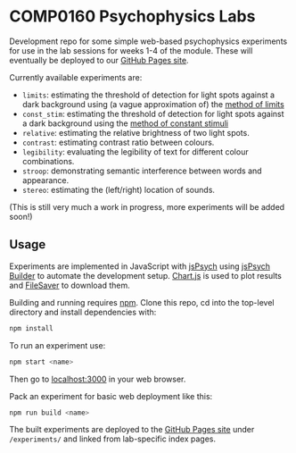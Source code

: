 # COMP0160 Psychophysics Labs

Development repo for some simple web-based psychophysics experiments
for use in the lab sessions for weeks 1-4 of the module. These will
eventually be deployed to our
[GitHub Pages site](https://comp0160.github.io).

Currently available experiments are:

* `limits`: estimating the threshold of detection for light spots against a
  dark background using (a vague approximation of) the
  [method of limits](https://en.wikipedia.org/wiki/Psychophysics#Method_of_limits)
* `const_stim`: estimating the threshold of detection for light spots against a
  dark background using the [method of constant stimuli](https://en.wikipedia.org/wiki/Psychophysics#Method_of_constant_stimuli)
* `relative`: estimating the relative brightness of two light spots.
* `contrast`: estimating contrast ratio between colours.
* `legibility`: evaluating the legibility of text for different colour combinations.
* `stroop`: demonstrating semantic interference between words and appearance.
* `stereo`: estimating the (left/right) location of sounds.

(This is still very much a work in progress, more experiments will be added soon!)

## Usage

Experiments are implemented in JavaScript with [jsPsych](https://www.jspsych.org/)
using [jsPsych Builder](https://github.com/bjoluc/jspsych-builder) to automate the
development setup. [Chart.js](https://www.chartjs.org/docs/latest/) is used to plot
results and [FileSaver](https://github.com/eligrey/FileSaver.js/) to download them.

Building and running requires [npm](https://docs.npmjs.com/about-npm). Clone this repo,
cd into the top-level directory and install dependencies with:

```sh
npm install
```

To run an experiment use:

```sh
npm start <name>
```

Then go to [localhost:3000](http://localhost:3000) in your web browser.

Pack an experiment for basic web deployment like this:

```sh
npm run build <name>
```

The built experiments are deployed to the [GitHub Pages site](https://comp0160.github.io)
under `/experiments/` and linked from lab-specific index pages.